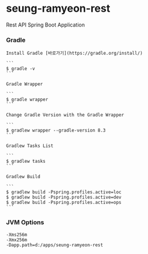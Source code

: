 # seung-ramyeon-rest

Rest API Spring Boot Application

### Gradle

    Install Gradle [바로가기](https://gradle.org/install/)
    
    ```
    $ gradle -v
    ```
    
    Gradle Wrapper
    
    ```
    $ gradle wrapper
    ```
    
    Change Gradle Version with the Gradle Wrapper
    
    ```
    $ gradlew wrapper --gradle-version 8.3
    ```
    
    Gradlew Tasks List
    
    ```
    $ gradlew tasks
    ```
    
    Gradlew Build
    
    ```
    $ gradlew build -Pspring.profiles.active=loc
    $ gradlew build -Pspring.profiles.active=dev
    $ gradlew build -Pspring.profiles.active=ops
    ```

### JVM Options

```
-Xms256m
-Xmx256m
-Dapp.path=d:/apps/seung-ramyeon-rest
```
